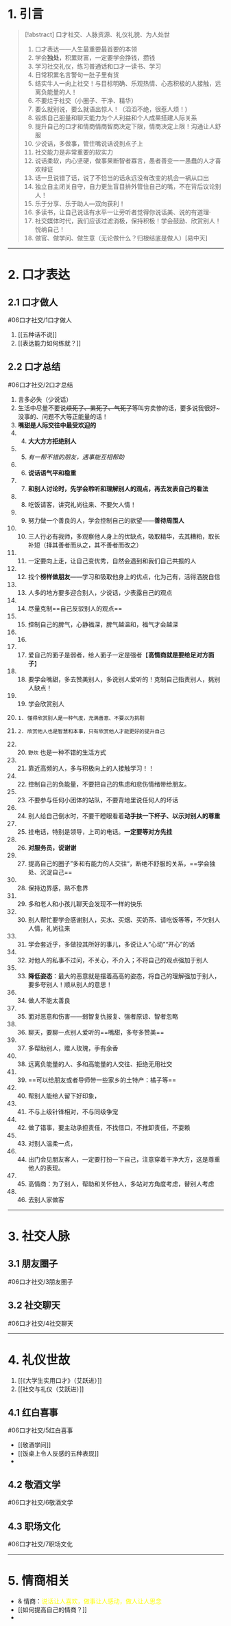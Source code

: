# 1. 引言 
> [!abstract] 口才社交、人脉资源、礼仪礼貌、为人处世
> 1. 口才表达——人生最重要最首要的本领
> 2. 学会**独处**，积累财富，一定要学会挣钱，攒钱  
> 3. 学习社交礼仪，练习普通话和口才一读书、学习
> 4. 日常积累名言警句一肚子里有货
> 5. 结实牛人一向上社交！与目标明确、乐观热情、心态积极的人接触，远离负能量的人！
> 6. 不要烂于社交（小圈子、干净、精华）
> 7. 要么就别说，要么就语出惊人！（滔滔不绝，很惹人烦！)
> 8. 锻炼自己胆量和聊天能力为个人利益和个人成果搭建人际关系
> 9. 提升自己的口才和情商情商智商决定下限，情商决定上限！沟通让人舒服
> 10. 少说话，多做事，管住嘴说话说到点子上
> 11. 社交能力是非常重要的软实力
> 12. 说话柔软，内心坚硬，做事果断智者寡言，愚者善变一一愚蠢的人才喜欢辩证
> 13. 话一旦说错了话，说了不恰当的话永远没有改变的机会一祸从口出
> 14. 独立自主闭关自守，自力更生盲目排外管住自己的嘴，不在背后议论别人！
> 15. 乐于分享、乐于助人—双向获利！
> 16. 多读书，让自己说话有水平一让旁听者觉得你说话美、说的有道理·
> 17. 社交媒体时代，我们应该过滤消极，保持积极！学会鼓励、欣赏别人！悦纳自己！
> 18. 做官、做学问、做生意（无论做什么？归根结底是做人）[易中天]

---
# 2. 口才表达 
## 2.1 口才做人
#06口才社交/1口才做人
1. [[五种话不说]]
2. [[表达能力如何练就？]]


## 2.2 口才总结 
#06口才社交/2口才总结
1. 言多必失（少说话）
2. 生活中尽量不要说~~烦死了、累死了、气死了~~等叫穷卖惨的话，要多说我很好~没事的、问题不大等正能量的话！
3. **嘴甜是人际交往中最受欢迎的**
4. 4. **大大方方拒绝别人**
5. 5. *有一帮不错的朋友，遇事能互相帮助*
6. 6. **说话语气平和稳重**
7. 7. **和别人讨论时，先学会聆听和理解别人的观点，再去发表自己的看法**
8. 8. 吃饭请客，讲究礼尚往来、不要欠人情！
9. 9. 努力做一个善良的人，学会控制自己的欲望——**善待周围人**
10. 10. 三人行必有我师，多观察他人身上的优缺点，吸取精华，去其糟粕，取长补短（择其善者而从之，其不善者而改之）
11. 11. 一定要向上走，让自己变优秀，自然会遇到和我们自己共振的人
12. 12. 找个**榜样做朋友**——学习和吸取他身上的优点，化为己有，活得洒脱自信
13. 13. 人多的地方要多迎合别人，少说话，少表露自己的观点
14. 14. 尽量克制==自己反驳别人的观点==
15. 15. 控制自己的脾气，心静福深，脾气越温和，福气才会越深
16. 16. 
17. 17. 爱自己的面子是弱者，给人面子一定是强者【**高情商就是要给足对方面子**】
18. 18. 要学会嘴甜，多去赞美别人，多说别人爱听的！克制自己指责别人，挑别人缺点！
19. 19. 学会欣赏别人
20. 	1. 懂得欣赏别人是一种气度，充满善意、不要以为挑剔
21. 	2. 欣赏他人也是智慧和本事，只有欣赏他人才能更好的提升自己
22. 20. `野炊` 也是一种不错的生活方式
23. 21. 靠近高频的人，多与积极向上的人接触学习！！
24. 22. 控制自己的负能量，不要把自己的焦虑和悲伤情绪带给朋友。
25. 23. 不要参与任何小团体的站队，不要背地里说任何人的坏话
26. 24. 别人给自己倒水时，不要干瞪眼看着**动手扶一下杯子、以示对别人的尊重**
27. 25. 挂电话，特别是领导，上司的电话。**一定要等对方先挂**
28. 26. **对服务员，说谢谢**
29. 27. 提高自己的圈子”多和有能力的人交往“，断绝不舒服的关系，==学会独处、沉淀自己==
30. 28. 保持边界感，熟不愈界
31. 29. 多和老人和小孩儿聊天会发现不一样的快乐
32. 30. 别人帮忙要学会感谢别人，买水、买烟、买奶茶、请吃饭等等，不欠别人人情，礼尚往来
33. 31. 学会套近乎，多做投其所好的事儿，多说让人“心动”“开心”的话
34. 32. 对他人的私事不过问，不关心，不介入；不将自己的观点强加于别人
35. 33. **降低姿态**：最大的恶意就是摆着高高的姿态，将自己的理解强加于别人，要多夸别人！顺从别人的意思！
36. 34. 做人不能太善良
37. 35. 面对恶意和伤害——弱智复仇报复、强者原谅、智者忽略
38. 36. 聊天，要聊一点别人爱听的==嘴甜，多夸多赞美==
39. 37. 多帮助别人，赠人玫瑰，手有余香
40. 38. 远离负能量的人、多和高能量的人交往、拒绝无用社交
41. 39. ==可以给朋友或者导师带一些家乡的土特产：橘子等==
42. 40. 帮别人能给人留下好印象，
43. 41. 不与上级针锋相对，不与同级争宠
44. 42. 做了错事，要主动承担责任，不找借口，不推卸责任，不耍赖
45. 43. 对别人温柔一点，
46. 44. 出门会见朋友客人，一定要打扮一下自己，注意穿着干净大方，这是尊重他人的表现。
47. 45. 高情商：为了别人，帮助和关怀他人，多站对方角度考虑，替别人考虑
48. 46. 去别人家做客
---
# 3. 社交人脉
## 3.1 朋友圈子 
#06口才社交/3朋友圈子

## 3.2 社交聊天 
#06口才社交/4社交聊天



----
# 4. 礼仪世故
1. [[《大学生实用口才》（艾跃进）]]
2. [[社交与礼仪（艾跃进）]]
##  4.1 红白喜事 
#06口才社交/5红白喜事
- [[敬酒学问]]
- [[饭桌上令人反感的五种表现]]
- 

## 4.2 敬酒文学 
#06口才社交/6敬酒文学

## 4.3 职场文化 
#06口才社交/7职场文化



---
# 5. 情商相关 
- & 情商：<font color="#ffff00">说话让人喜欢，做事让人感动，做人让人思念</font>
- [[如何提高自己的情商？]]
- 


